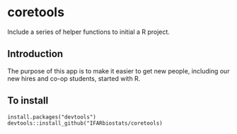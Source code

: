 # coretools
Include a series of helper functions to initial a R project.

## Introduction
The purpose of this app is to make it easier to get new people, including our new hires and co-op students, started with R. 

## To install
```
install.packages("devtools")
devtools::install_github("IFARbiostats/coretools)
```
